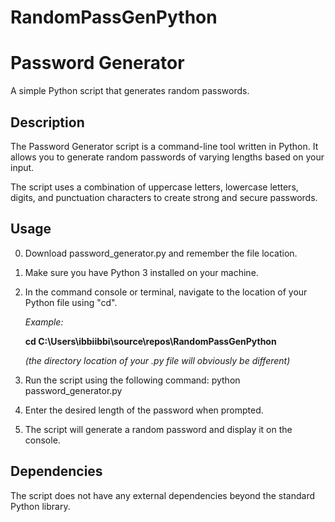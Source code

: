 # RandomPassGenPython

# Password Generator

A simple Python script that generates random passwords.

## Description

The Password Generator script is a command-line tool written in Python. It allows you to generate random passwords of varying lengths based on your input.

The script uses a combination of uppercase letters, lowercase letters, digits, and punctuation characters to create strong and secure passwords.

## Usage
0. Download password_generator.py and remember the file location. 

1. Make sure you have Python 3 installed on your machine.

2. In the command console or terminal, navigate to the location of your Python file using "cd".

   *Example:*
   
   **cd C:\Users\ibbiibbi\source\repos\RandomPassGenPython** 
   
   *(the directory location of your .py file will obviously be different)*
  
3. Run the script using the following command:
python password_generator.py

4. Enter the desired length of the password when prompted.

5. The script will generate a random password and display it on the console.

## Dependencies

The script does not have any external dependencies beyond the standard Python library.
